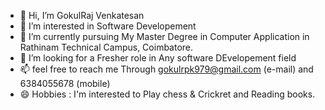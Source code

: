 - 👋 Hi, I’m GokulRaj Venkatesan
- 👀 I’m interested in Software Developement
- 🌱 I’m currently pursuing My Master Degree in Computer Application in Rathinam Technical Campus, Coimbatore.
- 💞️ I’m looking for a Fresher role in Any software DEvelopement field
- 📫 feel free to reach me Through gokulrpk979@gmail.com (e-mail) and 6384055678 (mobile)
- 😄 Hobbies : I'm interested to Play chess & Crickret and Reading books.

<!---
GokulRaj48/GokulRaj48 is a ✨ special ✨ repository because its `README.md` (this file) appears on your GitHub profile.
You can click the Preview link to take a look at your changes.
--->
